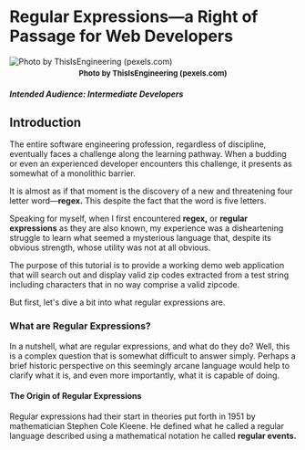 # Regular Expressions&mdash;a Right of Passage for Web Developers

![Photo by ThisIsEngineering (pexels.com)](./images/redheaded-woman-coding.jpg)

<p style="text-align: center; font-weight: bold; margin-top: -10px;
font-size: 13px;">
Photo by ThisIsEngineering (pexels.com)
</p>

##### Intended Audience: Intermediate Developers

## Introduction

The entire software engineering profession, regardless of discipline, eventually
faces a challenge along the learning pathway. When a budding or even an experienced
developer encounters this challenge, it presents as somewhat of a monolithic barrier.

It is almost as if that moment is the discovery of a new and threatening four letter word&mdash;**regex.** This despite the fact that the word is five letters.

Speaking for myself, when I first encountered **regex,** or **regular expressions**
as they are also known, my experience was a disheartening struggle to learn what
seemed a mysterious language that, despite its obvious strength, whose utility was
not at all obvious.

The purpose of this tutorial is to provide a working demo web application that will
search out and display valid zip codes extracted from a test string including
characters that in no way comprise a valid zipcode.

But first, let's dive a bit into what regular expressions are.

### What are Regular Expressions?

In a nutshell, what are regular expressions, and what do they do? Well, this is a
complex question that is somewhat difficult to answer simply. Perhaps a brief
historic perspective on this seemingly arcane language would help to clarify what
it is, and even more importantly, what it is capable of doing.

#### The Origin of Regular Expressions

Regular expressions had their start in theories put forth in 1951 by mathematician
Stephen Cole Kleene. He defined what he called a regular language described using
a mathematical notation he called **regular events.**

